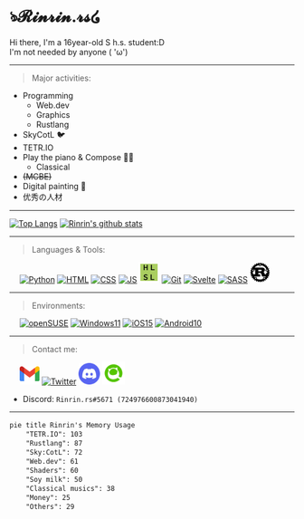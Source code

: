 <link href="./style.css" rel="stylesheet"></link>

# ঌ𝓡𝓲𝓷𝓻𝓲𝓷.𝓻𝓼໒

Hi there, I'm a 16year-old S h.s. student:D  
I'm not needed by anyone ( 'ω')

---

> Major activities:

- Programming
    - Web.dev
    - Graphics
    - Rustlang
- SkyCotL 🐦
- TETR.IO
- Play the piano & Compose 🎹🎶
    - Classical
- ~~(MCBE)~~
- Digital painting 🎨
- 优秀の人材

---

[![Top Langs](https://github-readme-stats.vercel.app/api/top-langs/?username=Rinrin0413&show_icons=true&theme=gruvbox&langs_count=10&layout=compact)](https://github.com/anuraghazra/github-readme-stats)
[![Rinrin's github stats](https://github-readme-stats.vercel.app/api?username=Rinrin0413&show_icons=true&theme=gruvbox)](https://github.com/anuraghazra/github-readme-stats)

---

> Languages & Tools:

<div id="logos">
    &emsp;
    <a href="https://www.python.org"><img src="https://icongr.am/devicon/python-original.svg?size=33&color=currentColor" alt="Python" title="Python3"></a>
    <a href="https://html.spec.whatwg.org"><img src="https://icongr.am/devicon/html5-original.svg?size=32&color=currentColor" alt="HTML" title="HTML5"></a>
    <a href="https://www.w3.org/TR/CSS/#css"><img src="https://icongr.am/devicon/css3-original.svg?size=32&color=currentColor" alt="CSS" title="CSS3"></a>
    <a href="https://www.ecma-international.org/publications-and-standards/standards/ecma-262" alt="JS"><img src="https://icongr.am/devicon/javascript-original.svg?size=32&color=currentColor" alt="JS" title="JavaScript"></a>
    <a href="https://docs.microsoft.com/en-us/windows/win32/direct3dhlsl/dx-graphics-hlsl"><img src="./static/img/hlsl.png" alt="HLSL" title="HLSL" width="36px"></a>
    <a href="https://git-scm.com/"><img src="https://icongr.am/devicon/git-original.svg?size=148&color=currentColor" alt="Git" title="Git" width="34.5px"></a>
    <a href="https://svelte.dev"><img src="https://svelte.jp/favicon.png" alt="Svelte" title="Svelte" width="37.5px"></a>
    <a href="https://sass-lang.com"><img src="https://sass-lang.com/assets/img/logos/logo-b6e1ef6e.svg" alt="SASS" title="SASS, SCSS" width="43.5px"></a>
    <a href="https://www.rust-lang.org"><img src="./static/img/rust.png" alt="Rust" title="Rust" width="36px"></a>
</div>

---

> Environments:

<div id="logos">
    &emsp;
    <a href="https://www.opensuse.org/#Leap"><img src="https://upload.wikimedia.org/wikipedia/commons/d/d0/OpenSUSE_Logo.svg" alt="openSUSE" title="openSUSE Leap (Linux)" width="50.0px"></a>
    <a href="https://www.microsoft.com/en-us/windows/windows-11"><img src="https://static.wikia.nocookie.net/logopedia/images/4/4e/Windows_11_logo_apilado.svg" alt="Windows11" title="Microsoft Windows11" width="56.0px"></a>
    <a href="https://www.apple.com/ios/ios-15"><img src="https://www.apple.com/v/ios/ios-15/c/images/overview/hero/icon_ios15_enhanced__d6q9yoglij0i_large.png" alt="iOS15" title="iOS15" width="40.0px"></a>
    <a href="https://www.android.com/intl/en/android-10"><img src="https://static.wikia.nocookie.net/logopedia/images/f/f8/Android_Q_logo.svg" alt="Android10" title="Android10" width="38.0px"></a>
</div>

---

> Contact me:

<div id="logos">
    &emsp;
    <a href="mailto:rinrin0413.valley@gmail.com" alt="rinrin0413.valley@gmail.com"><img src="./static/img/gmail.svg" alt="Gmail" title="Gmail: rinrin0413.valley@gmail.com" width="35px"></a>
    <a href="https://twitter.com/Rinrin_2nd" alt="@Rinrin_2nd"><img src="https://icongr.am/devicon/twitter-original.svg?size=128&color=currentColor" alt="Twitter" title="Twitter: @Rinrin_2nd" width="36px"></a>
    <a href="https://discord.gg/7QhMDfyPHR" alt="Rinrin.rs#5671"><img src="./static/img/discord.png" alt="Discord" title="Discord: Rinrin.rs#5671" width="38px"></a>
    <a href="https://qiita.com/Rinrin0413" alt="Rinrin0413"><img src="./static/img/qiita.png" alt="Qiita" title="Qiita: Rinrin0413" width="40px"></a>
</div>

- Discord: `Rinrin.rs#5671 (724976600873041940)`

---

```mermaid
pie title Rinrin's Memory Usage
    "TETR.IO": 103
    "Rustlang": 87
    "Sky:CotL": 72
    "Web.dev": 61
    "Shaders": 60
    "Soy milk": 50
    "Classical musics": 38
    "Money": 25
    "Others": 29
```
